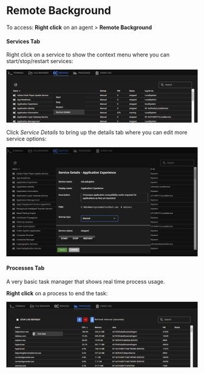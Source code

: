 # Remote Background

To access: **Right click** on an agent > **Remote Background**

#### Services Tab

Right click on a service to show the context menu where you can start/stop/restart services:

![services_contextmenu](../images/services_contextmenu.png)

Click *Service Details* to bring up the details tab where you can edit more service options:

![service_detail](../images/service_detail.png)

#### Processes Tab

A very basic task manager that shows real time process usage.

**Right click** on a process to end the task:

![taskmanager](../images/taskmanager.png)
